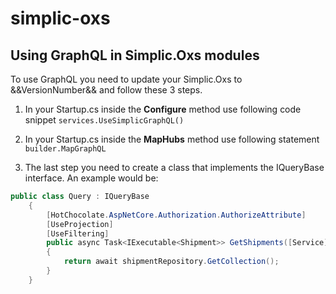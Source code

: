 # simplic-oxs


## Using GraphQL in Simplic.Oxs modules

To use GraphQL you need to update your Simplic.Oxs to  &&VersionNumber&& and follow these 3 steps.

 1. In your Startup.cs inside the **Configure** method use following code snippet `services.UseSimplicGraphQL()`

 2. In your Startup.cs inside the **MapHubs** method use following statement `builder.MapGraphQL`
 3. The last step you need to create a class that implements the IQueryBase interface. An example would be: 
```cs
public class Query : IQueryBase
	{
		[HotChocolate.AspNetCore.Authorization.AuthorizeAttribute]
		[UseProjection]
		[UseFiltering]
		public async Task<IExecutable<Shipment>> GetShipments([Service] IShipmentRepository shipmentRepository)
		{
			return await shipmentRepository.GetCollection();
		}
	}
```
